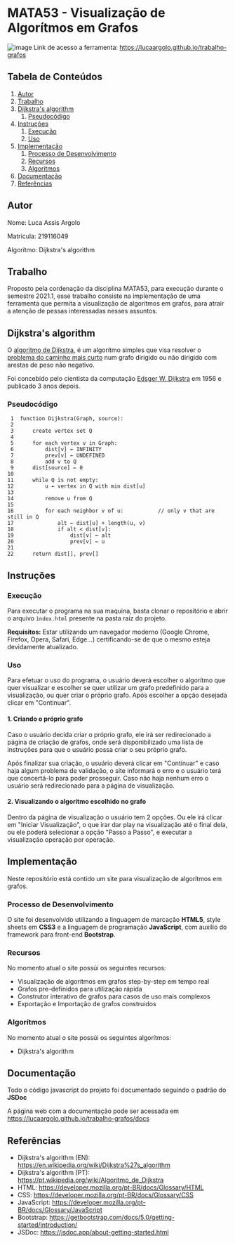 # MATA53 - Visualização de Algorítmos em Grafos
![image](https://user-images.githubusercontent.com/49497195/120156745-a7eed800-c1c8-11eb-99ca-03c68c9f0d48.png)
Link de acesso a ferramenta: https://lucaargolo.github.io/trabalho-grafos

## Tabela de Conteúdos
1. [Autor](#autor)
2. [Trabalho](#trabalho)
3. [Dijkstra's algorithm](#dijkstras-algorithm)
   1. [Pseudocódigo](#pseudocódigo)
5. [Instruções](#instruções)
   1. [Execução](#execução)
   2. [Uso](#uso)
7. [Implementação](#implementação)
   1. [Processo de Desenvolvimento](#processo-de-desenvolvimento)
   2. [Recursos](#recursos)
   3. [Algorítmos](#algorítmos)
8. [Documentação](#documentação)
9. [Referências](#referências)

## Autor

Nome: Luca Assis Argolo

Matrícula: 219116049

Algorítmo: Dijkstra's algorithm 

## Trabalho

Proposto pela cordenação da disciplina MATA53, para execução durante o semestre 2021.1, esse trabalho consiste na implementação de uma ferramenta que permita a visualização de algorítmos em grafos, para atrair a atenção de pessas interessadas nesses assuntos.

## Dijkstra's algorithm

O [algoritmo de Dijkstra](https://pt.wikipedia.org/wiki/Algoritmo_de_Dijkstra), é um algorítmo simples que visa resolver o [problema do caminho mais curto](https://pt.wikipedia.org/wiki/Problema_do_caminho_mais_curto) num grafo dirigido ou não dirigido com arestas de peso não negativo.

Foi concebido pelo cientista da computação [Edsger W. Dijkstra](https://pt.wikipedia.org/wiki/Edsger_Dijkstra) em 1956 e publicado 3 anos depois.

### Pseudocódigo

```
 1  function Dijkstra(Graph, source):
 2
 3      create vertex set Q
 4
 5      for each vertex v in Graph:            
 6          dist[v] ← INFINITY                 
 7          prev[v] ← UNDEFINED                
 8          add v to Q                     
 9      dist[source] ← 0                       
10     
11      while Q is not empty:
12          u ← vertex in Q with min dist[u]   
13                                             
14          remove u from Q
15         
16          for each neighbor v of u:           // only v that are still in Q
17              alt ← dist[u] + length(u, v)
18              if alt < dist[v]:              
19                  dist[v] ← alt
20                  prev[v] ← u
21
22      return dist[], prev[]
```

## Instruções

### Execução

Para executar o programa na sua maquina, basta clonar o repositório e abrir o arquivo `ìndex.html` presente na pasta raiz do projeto.

**Requisitos:** Estar utilizando um navegador moderno (Google Chrome, Firefox, Opera, Safari, Edge...) certificando-se de que o mesmo esteja devidamente atualizado.

### Uso

Para efetuar o uso do programa, o usuário deverá escolher o algorítmo que quer visualizar e escolher se quer utilizar um grafo predefinido para a visualização, ou quer criar o próprio grafo. Após escolher a opção desejada clicar em "Continuar".

#### 1. Criando o próprio grafo

Caso o usuário decida criar o próprio grafo, ele irá ser redirecionado a página de criação de grafos, onde será disponibilizado uma lista de instruções para que o usuário possa criar o seu próprio grafo.

Após finalizar sua criação, o usuário deverá clicar em "Continuar" e caso haja algum problema de validação, o site informará o erro e o usuário terá que concertá-lo para poder prosseguir. Caso não haja nenhum erro o usuário será redirecionado para a página de visualização.

#### 2. Visualizando o algorítmo escolhido no grafo

Dentro da página de visualização o usuário tem 2 opções. Ou ele irá clicar em "Iniciar Visualização", o que irar dar play na visualização até o final dela, ou ele poderá selecionar a opção "Passo a Passo", e executar a visualização operação por operação.

## Implementação

Neste repositório está contido um site para visualização de algorítmos em grafos.

### Processo de Desenvolvimento

O site foi desenvolvido utilizando a linguagem de marcação **HTML5**, style sheets em **CSS3** e a linguagem de programação **JavaScript**, com auxilio do framework para front-end **Bootstrap**.

### Recursos

No momento atual o site possúi os seguintes recursos:

- Visualização de algorítmos em grafos step-by-step em tempo real
- Grafos pre-definidos para utilização rápida
- Construtor interativo de grafos para casos de uso mais complexos
- Exportação e Importação de grafos construidos

### Algorítmos

No momento atual o site possúi os seguintes algorítmos:

- Dijkstra's algorithm

## Documentação

Todo o código javascript do projeto foi documentado seguindo o padrão do **JSDoc**

A página web com a documentação pode ser acessada em https://lucaargolo.github.io/trabalho-grafos/docs

## Referências

- Dijkstra's algorithm (EN): https://en.wikipedia.org/wiki/Dijkstra%27s_algorithm
- Dijkstra's algorithm (PT): https://pt.wikipedia.org/wiki/Algoritmo_de_Dijkstra
- HTML: https://developer.mozilla.org/pt-BR/docs/Glossary/HTML
- CSS: https://developer.mozilla.org/pt-BR/docs/Glossary/CSS
- JavaScript: https://developer.mozilla.org/pt-BR/docs/Glossary/JavaScript 
- Bootstrap: https://getbootstrap.com/docs/5.0/getting-started/introduction/
- JSDoc: https://jsdoc.app/about-getting-started.html
